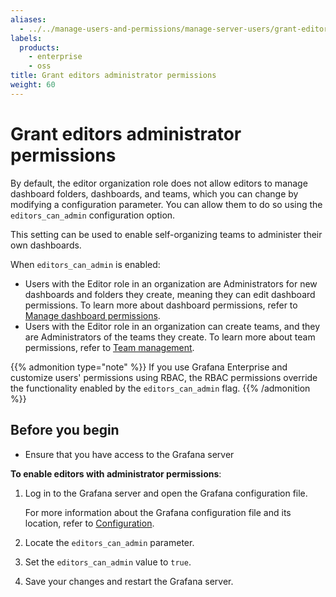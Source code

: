 ```yaml
---
aliases:
  - ../../manage-users-and-permissions/manage-server-users/grant-editor-admin-permissions/
labels:
  products:
    - enterprise
    - oss
title: Grant editors administrator permissions
weight: 60
---
```


# Grant editors administrator permissions

By default, the editor organization role does not allow editors to manage dashboard folders, dashboards, and teams, which you can change by modifying a configuration parameter. You can allow them to do so using the `editors_can_admin` configuration option.

This setting can be used to enable self-organizing teams to administer their own dashboards.

When `editors_can_admin` is enabled:

- Users with the Editor role in an organization are Administrators for new dashboards and folders they create, meaning they can edit dashboard permissions. To learn more about dashboard permissions, refer to [Manage dashboard permissions](../../manage-dashboard-permissions/).
- Users with the Editor role in an organization can create teams, and they are Administrators of the teams they create. To learn more about team permissions, refer to [Team management](../../../team-management/).

{{% admonition type="note" %}}
If you use Grafana Enterprise and customize users' permissions using RBAC, the RBAC permissions override the functionality enabled by the `editors_can_admin` flag.
{{% /admonition %}}

## Before you begin

- Ensure that you have access to the Grafana server

**To enable editors with administrator permissions**:

1. Log in to the Grafana server and open the Grafana configuration file.

   For more information about the Grafana configuration file and its location, refer to [Configuration](../../../../setup-grafana/configure-grafana/).

1. Locate the `editors_can_admin` parameter.
1. Set the `editors_can_admin` value to `true`.
1. Save your changes and restart the Grafana server.
